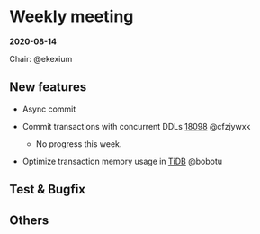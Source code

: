 # Weekly meeting

**2020-08-14**

Chair: @ekexium

## New features

* Async commit

  
* Commit transactions with concurrent DDLs [18098](https://github.com/pingcap/tidb/issues/18098) @cfzjywxk
  - No progress this week.

* Optimize transaction memory usage in [TiDB](https://github.com/pingcap/tidb/projects/54) @bobotu
	
## Test & Bugfix

## Others
